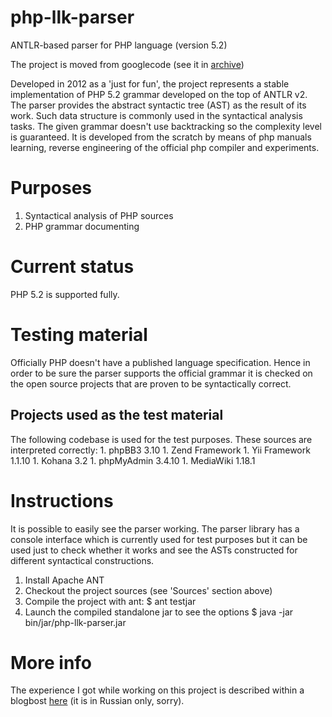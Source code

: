 # php-llk-parser
ANTLR-based parser for PHP language (version 5.2)

The project is moved from googlecode (see it in [archive](https://code.google.com/archive/p/php-llk-parser-core/))

Developed in 2012 as a 'just for fun', the project represents a stable implementation of PHP 5.2 grammar developed on the top of ANTLR v2. The parser provides the abstract syntactic tree (AST) as the result of its work. Such data structure is commonly used in the syntactical analysis tasks. The given grammar doesn't use backtracking so the complexity level is guaranteed. It is developed from the scratch by means of php manuals learning, reverse engineering of the official php compiler and experiments.

# Purposes
1. Syntactical analysis of PHP sources
2. PHP grammar documenting

# Current status
PHP 5.2 is supported fully.

# Testing material
Officially PHP doesn't have a published language specification. Hence in order to be sure the parser supports the official grammar it is checked on the open source projects that are proven to be syntactically correct.

## Projects used as the test material
The following codebase is used for the test purposes. These sources are interpreted correctly: 1. phpBB3 3.10 1. Zend Framework 1. Yii Framework 1.1.10 1. Kohana 3.2 1. phpMyAdmin 3.4.10 1. MediaWiki 1.18.1

# Instructions
It is possible to easily see the parser working. The parser library has a console interface which is currently used for test purposes but it can be used just to check whether it works and see the ASTs constructed for different syntactical constructions.

1. Install Apache ANT
2. Checkout the project sources (see 'Sources' section above)
3. Compile the project with ant: $ ant testjar
4. Launch the compiled standalone jar to see the options $ java -jar bin/jar/php-llk-parser.jar

# More info 
The experience I got while working on this project is described within a blogbost [here](https://habr.com/post/140179/) (it is in Russian only, sorry).
